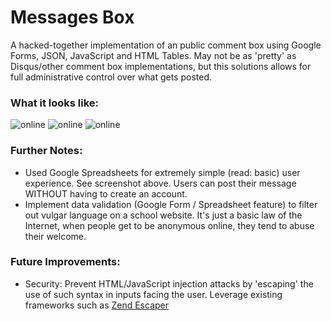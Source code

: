 # Messages Box
A hacked-together implementation of an public comment box using Google Forms, JSON, JavaScript and HTML Tables. May not be as 'pretty' as Disqus/other comment box implementations, but this solutions allows for full administrative control over what gets posted.

### What it looks like:
![online](https://github.com/pjoneja/Portfolio-Showcase/blob/master/Fan%20Messages/MessagesBox.png)
![online](https://github.com/pjoneja/Portfolio-Showcase/blob/master/Fan%20Messages/GoogleForm.png)
![online](https://github.com/pjoneja/Portfolio-Showcase/blob/master/Fan%20Messages/Data%20Validation.png)

### Further Notes:
* Used Google Spreadsheets for extremely simple (read: basic) user experience. See screenshot above. Users can post their message WITHOUT having to create an account.
* Implement data validation (Google Form / Spreadsheet feature) to filter out vulgar language on a school website. It's just a basic law of the Internet, when people get to be anonymous online, they tend to abuse their welcome.

### Future Improvements:
* Security: Prevent HTML/JavaScript injection attacks by 'escaping' the use of such syntax in inputs facing the user. Leverage existing frameworks such as [Zend Escaper](http://framework.zend.com/manual/current/en/modules/zend.escaper.escaping-javascript.html)

